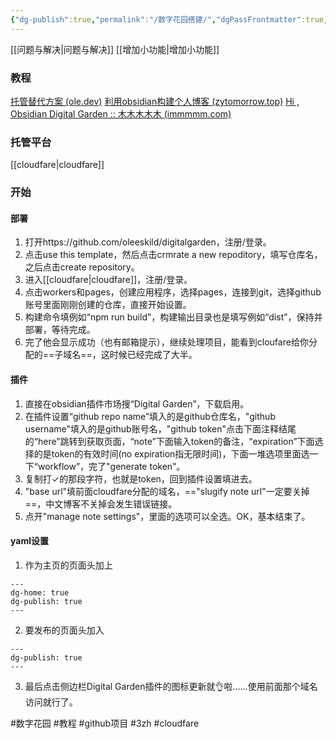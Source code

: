 ```yaml
---
{"dg-publish":true,"permalink":"/数字花园搭建/","dgPassFrontmatter":true,"noteIcon":""}
---
```


[[问题与解决\|问题与解决]]
[[增加小功能\|增加小功能]]
### 教程
[托管替代方案 (ole.dev)](https://dg-docs.ole.dev/advanced/hosting-alternatives/)
[利用obsidian构建个人博客 (zytomorrow.top)](https://zytomorrow.top/%E6%8A%80%E6%9C%AF%E6%8A%98%E8%85%BE/%E5%88%A9%E7%94%A8obsidian%E6%9E%84%E5%BB%BA%E4%B8%AA%E4%BA%BA%E5%8D%9A%E5%AE%A2/#github)
[Hi , Obsidian Digital Garden :: 木木木木木 (immmmm.com)](https://immmmm.com/hi-obsidian-digital-garden/)
### 托管平台
[[cloudfare\|cloudfare]]

### 开始
#### 部署
1. 打开https://github.com/oleeskild/digitalgarden，注册/登录。
2. 点击use this template，然后点击crmrate a new repoditory，填写仓库名，之后点击create repository。
3. 进入[[cloudfare\|cloudfare]]，注册/登录。
4. 点击workers和pages，创建应用程序，选择pages，连接到git，选择github账号里面刚刚创建的仓库，直接开始设置。
5. 构建命令填例如“npm run build”，构建输出目录也是填写例如“dist”，保持并部署，等待完成。
6. 完了他会显示成功（也有邮箱提示），继续处理项目，能看到cloufare给你分配的==子域名==，这时候已经完成了大半。

#### 插件
1. 直接在obsidian插件市场搜“Digital Garden”，下载启用。
2. 在插件设置“github repo name”填入的是github仓库名，"github username"填入的是github账号名，"github token"点击下面注释结尾的“here”跳转到获取页面，“note”下面输入token的备注，“expiration”下面选择的是token的有效时间(no expiration指无限时间)，下面一堆选项里面选一下“workflow”，完了"generate token"。
3. 复制打✓的那段字符，也就是token，回到插件设置填进去。
4. "base url"填前面cloudfare分配的域名，=="slugify note url"一定要关掉==，中文博客不关掉会发生错误链接。
5. 点开"manage note settings"，里面的选项可以全选。OK，基本结束了。

#### yaml设置
1. 作为主页的页面头加上
```
---
dg-home: true
dg-publish: true
---
```
2. 要发布的页面头加入
```
---
dg-publish: true
---
```
3. 最后点击侧边栏Digital Garden插件的图标更新就👌啦……使用前面那个域名访问就行了。



#数字花园 #教程 #github项目 #3zh #cloudfare 